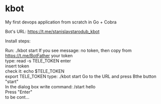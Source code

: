 # kbot
My first devops application from scratch in Go + Cobra

Bot's URL: https://t.me/stanislavstarodub_kbot

Install steps:

Run: ./kbot start 
If you see message: no token, then copy from https://t.me/BotFather your token  
type: read -s TELE_TOKEN enter  
insert token  
check it: echo $TELE_TOKEN  
export TELE_TOKEN
type: ./kbot start 
Go to the URL and press Bthe button "start"  
In the dialog box write command: /start hello  
Press "Enter"  
to be cont...